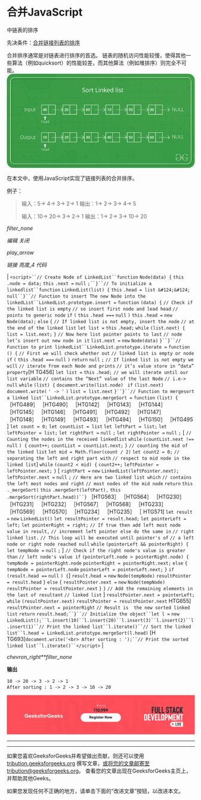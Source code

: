 # 合并JavaScript

中链表的排序

先决条件：[合并链接列表的排序](https://www.geeksforgeeks.org/merge-sort-for-linked-list/)

合并排序通常是对链表进行排序的首选。 链表的随机访问性能较慢，使得其他一些算法（例如quicksort）的性能较差，而其他算法（例如堆排序）则完全不可能。
![sorting image](img/cc3d3ac699ac03f5792746b3e3e54865.png)

在本文中，使用JavaScript实现了链接列表的合并排序。

例子：

> 输入：5-> 4-> 3-> 2-> 1
> 输出：1-> 2-> 3-> 4-> 5
> 
> 输入：10-> 20-> 3-> 2-> 1
> 输出：1-> 2-> 3-> 10-> 20

*filter_none*

*编辑*
*关闭*

*play_arrow*

*链接*
*亮度_4*
*代码*

| `<script>``// Create Node of LinkedList``function` `Node(data) {` `this` `.node = data;` `this` `.next =` `null` `;``}``// To initialize a linkedlist``function` `LinkedList(list) {` `this` `.head = list &#124;&#124;` `null``}``// Function to insert The new Node into the linkedList``LinkedList.prototype.insert =` `function` `(data) {` `// Check if the linked list is empty` `// so insert first node and lead head` `// points to generic node` `if` `(` `this` `.head ===` `null` `)` `this` `.head =` `new` `Node(data);` `else` `{` `// If linked list is not empty, insert the node` `// at the end of the linked list` `let list =` `this` `.head;` `while` `(list.next) {` `list = list.next;` `}` `// Now here list pointer points to last` `// node let’s insert out new node in it` `list.next =` `new` `Node(data)` `}``}``// Function to print linkedList``LinkedList.prototype.iterate =` `function` `() {` `// First we will check whether out` `// linked list is empty or node` `if` `(` `this` `.head ===` `null` `)` `return` `null` `;` `// If linked list is not empty we will` `// iterate from each Node and prints` `// it’s value store in “data” property`[H TG456]  `let list =` `this` `.head;` `// we will iterate until our list variable` `// contains the “Next” value of the last Node` `// i.e-> null` `while` `(list) {` `document.write(list.node) ` `if` `(list.next)` `document.write(` `' -> '` `)` `list = list.next` `}``}``// Function to mergesort a linked list``LinkedList.prototype.mergeSort =` `function` `(list) {` ［HTG489］ ［HTG490］ ［HTG142］ ［HTG143］ ［HTG144］ ［HTG145］ ［HTG146］ ［HTG491］ ［HTG492］ ［HTG147］ ［HTG148］ ［HTG149］ ［HTG493］ ［HTG494］ ［HTG150］ ［HTG495 ] `let count = 0;` `let countList = list` `let leftPart = list;` `let leftPointer = list;` `let rightPart =` `null` `;` `let rightPointer =` `null` `;` [ `// Counting the nodes in the received linkedlist` `while` `(countList.next !==` `null` `) {` `count++;` `countList = countList.next;` `}` `// counting the mid of the linked list` `let mid = Math.floor(count / 2)` `let count2 = 0;` `// separating the left and right part with` `// respect to mid node in tke linked list`] `while` `(count2 < mid) {` `count2++;` `leftPointer = leftPointer.next;` `}` [ `rightPart =` `new` `LinkedList(leftPointer.next);` `leftPointer.next =` `null` `;` `// Here are two linked list which` `// contains the left most nodes and right` `// most nodes of the mid node` `return` `this` `._mergeSort(` `this` `.mergeSort(leftPart),` `this` `.mergeSort(rightPart.head))``}` ［HTG563］ ［HTG564］ ［HTG230］ ［HTG231］ ［HTG232］ ［HTG567］ ［HTG568］ ［HTG233］ ［HTG569］ ［HTG570］ ［HTG234］ ［HTG235］ ［ HTG571] `let result =` `new` `LinkedList()` `let resultPointer = result.head;` `let pointerLeft = left;` `let pointerRight = right;` `// If true then add left most node value in result,` `// increment left pointer else do the same in` `// right linked list.` `// This loop will be executed until pointer's of` `// a left node or right node reached null` `while` `(pointerLeft && pointerRight) {` `let tempNode =` `null` `;` ] `// Check if the right node's value is greater than` `// left node's value` ​​ `if` `(pointerLeft.node > pointerRight.node) {` `tempNode = pointerRight.node` `pointerRight = pointerRight.next;` `else` `{` `tempNode = pointerLeft.node` `pointerLeft = pointerLeft.next;` `}` `if` `(result.head ==` `null` `) {`] `result.head =` `new` `Node(tempNode)` `resultPointer = result.head` `}` `else` `{` `resultPointer.next =` `new` `Node(tempNode)` `resultPointer = resultPointer.next` `}` `}` `// Add the remaining elements in the last of resultant` `// linked list` ] `resultPointer.next = pointerLeft;` `while` `(resultPointer.next)` `resultPointer = resultPointer.next` HTG655] `resultPointer.next = pointerRight` `// Result is  the new sorted linked list` `return` `result.head;``}``// Initialize the object``let l =` `new` `LinkedList();``l.insert(10)``l.insert(20)``l.insert(3)``l.insert(2)``l.insert(1)``// Print the linked list``l.iterate()``// Sort the linked list``l.head = LinkedList.prototype.mergeSort(l.head)` [H TG693]`document.write('<br> After sorting : ');``// Print the sorted linked list``l.iterate()``</script>` |

*chevron_right**filter_none*

**输出**

```
10 -> 20 -> 3 -> 2 -> 1
After sorting : 1 -> 2 -> 3 -> 10 -> 20 

```

[![full-stack-img](img/1e356a15f348bce3fafac1fccfa8fbd6.png)](https://practice.geeksforgeeks.org/courses/full-stack-node?utm_source=geeksforgeeks&utm_medium=article&utm_campaign=gfg_article_fullstack)

* * *

* * *

如果您喜欢GeeksforGeeks并希望做出贡献，则还可以使用 [tribution.geeksforgeeks.org](https://contribute.geeksforgeeks.org/) 撰写文章，或将您的文章邮寄至tribution@geeksforgeeks.org。 查看您的文章出现在GeeksforGeeks主页上，并帮助其他Geeks。

如果您发现任何不正确的地方，请单击下面的“改进文章”按钮，以改进本文。